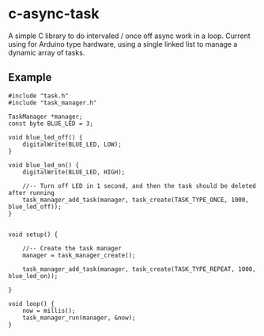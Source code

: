 # c-async-task

A simple C library to do intervaled / once off async work in a loop. Current using for Arduino type hardware, using a single linked list to manage a dynamic array of tasks.

## Example

	#include "task.h"
	#include "task_manager.h"

	TaskManager *manager;
	const byte BLUE_LED = 3;

	void blue_led_off() {
	    digitalWrite(BLUE_LED, LOW);
	}

	void blue_led_on() {
	    digitalWrite(BLUE_LED, HIGH);

	    //-- Turn off LED in 1 second, and then the task should be deleted after running
	    task_manager_add_task(manager, task_create(TASK_TYPE_ONCE, 1000, blue_led_off));
	}


	void setup() {

	    //-- Create the task manager
	    manager = task_manager_create();

	    task_manager_add_task(manager, task_create(TASK_TYPE_REPEAT, 1000, blue_led_on));

	}

	void loop() {
	    now = millis();
	    task_manager_run(manager, &now);
	}